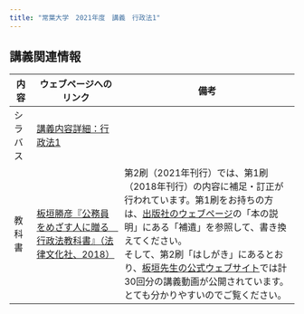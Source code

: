 ```yaml
---
title: "常葉大学　2021年度　講義　行政法1"
---
```




## 講義関連情報

|内容|ウェブページへのリンク|備考|
|--|--|--|
|シラバス|[講義内容詳細：行政法1][syllabus]| |
|教科書|[板垣勝彦『公務員をめざす人に贈る　行政法教科書』（法律文化社、2018）][textbook]|第2刷（2021年刊行）では、第1刷（2018年刊行）の内容に補足・訂正が行われています。第1刷をお持ちの方は、[出版社のウェブページ][textbook]の「本の説明」にある「補遺」を参照して、書き換えてください。<br />そして、第2刷「はしがき」にあるとおり、[板垣先生の公式ウェブサイト][itagaki_lecture]では計30回分の講義動画が公開されています。とても分かりやすいのでご覧ください。 |

<!--
|教材|[行政法1フォルダ][material]|アクセスするには大学メールアドレスとそのパスワードを使用してください|
|定期試験の講評等|[行政法1フォルダ][material]|アクセスするには大学メールアドレスとそのパスワードを使用してください|

[material]: https://tumail-my.sharepoint.com/:f:/g/personal/tks-tks_sz_tokoha-u_ac_jp/Erah51RQx89HpFRGCy0CP7kBykv2kgls_Y-wOMaKuJoqvQ
-->


[syllabus]: https://portal.sz.tokoha-u.ac.jp/sz/
[textbook]: https://www.hou-bun.com/cgi-bin/search/detail.cgi?c=ISBN978-4-589-03951-4
[itagaki_lecture]: https://kibatai2004.com/lecture/



<!--
## コメントシート

受付を終了しました。


|講義回|コメントシート|入力期限|
| -- | -- | -- |
|第01回 |  | |
|第02回 |  | |
|第03回 |  | |
|第04回 |  | |
|第05回 |  | |
|第06回 |  | |
|第07回 |  | |
|第08回 |  | |
|第09回 |  | |
|第10回 |  | |
|第11回 |  | |
|第12回 |  | |
|第13回 |  | |
|第14回 |  | |
|第15回 |  | |
-->
